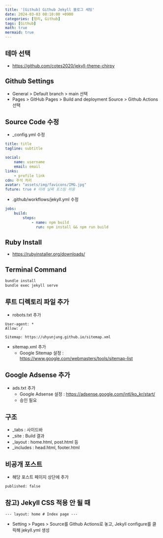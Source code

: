 ```yaml
---
title: '[Github] Github Jekyll 블로그 세팅'
date: 2024-03-03 08:10:00 +0900
categories: [정리, Github]
tags: [Github]
math: true
mermaid: true
---
```


## 테마 선택
- <https://github.com/cotes2020/jekyll-theme-chirpy>

## Github Settings
- General > Default branch > main 선택
- Pages > GitHub Pages > Build and deployment Source > Github Actions 선택

## Source Code 수정
- _config.yml 수정

```yml
title: title
tagline: subtitle

social:
    name: username
    email: email
links:
    - profile link
cdn: 주석 처리
avatar: "assets/img/favicons/IMG.jpg"
future: true # 미래 날짜 포스팅 허용
```
- .github/workflows/jekyll.yml 수정

```yml
jobs:
    build:
        steps:
            - name: npm build
              run: npm install && npm run build
```

## Ruby Install
- <https://rubyinstaller.org/downloads/>

## Terminal Command
```bash
bundle install
bundle exec jekyll serve
```

## 루트 디렉토리 파일 추가
- robots.txt 추가

```
User-agent: *
Allow: /

Sitemap: https://uhyunjung.github.io/sitemap.xml
```
- sitemap.xml 추가
    - Google Sitemap 설정 : <https://www.google.com/webmasters/tools/sitemap-list>

## Google Adsense 추가
- ads.txt 추가
    - Google Adsense 설정 : <https://adsense.google.com/intl/ko_kr/start/>
    - 승인 필요

## 구조
- _tabs : 사이드바
- _site : Build 결과
- _layout : home.html, post.html 등
- _includes : head.html, footer.html

## 비공개 포스트
- 해당 포스트 페이지 상단에 추가
```
published: false
```

## 참고) Jekyll CSS 적용 안 될 때
```
--- layout: home # Index page ---
```

- Setting > Pages > Source를 Github Actions로 놓고, Jekyll configure를 클릭해 jekyll.yml 생성